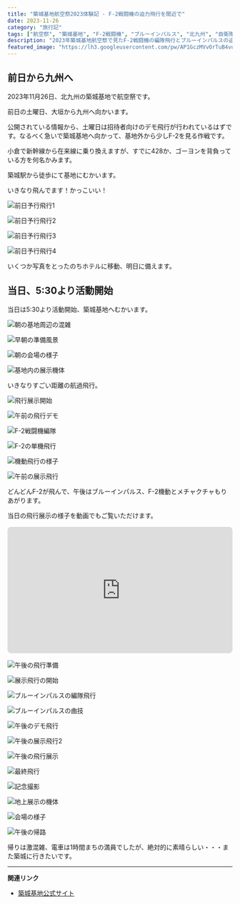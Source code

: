 ```yaml
---
title: "築城基地航空祭2023体験記 - F-2戦闘機の迫力飛行を間近で"
date: 2023-11-26
category: "旅行記"
tags: ["航空祭", "築城基地", "F-2戦闘機", "ブルーインパルス", "北九州", "自衛隊"]
description: "2023年築城基地航空祭で見たF-2戦闘機の編隊飛行とブルーインパルスの迫力演技。早朝からの会場体験を写真と共に振り返る。"
featured_image: "https://lh3.googleusercontent.com/pw/AP1GczMVvOrTuB4vuOf51XL7rXFwy13XztV-he3ryPFuc7E5Ga1Ql1AmX9gzg2KlPcA6crLCWmNJ3NRZU9Nb6dNJSGI4k6P20ihYcHId2_MzjSeGsr24957W2jXWJ-MNQYcESvUMJKJxsub1ep5j8-C_A1ipxg=s1000-no-gm?authuser=0"
---
```

<!-- Google Photos元URL: https://photos.app.goo.gl/pPzQuVTuNtpeJ2nD8 -->
<!-- 前日予行写真: https://photos.app.goo.gl/HjZwMGX3x1BZo9Cz6 -->

## 前日から九州へ

2023年11月26日、北九州の築城基地で航空祭です。

前日の土曜日、大垣から九州へ向かいます。

公開されている情報から、土曜日は招待者向けのデモ飛行が行われているはずです。なるべく急いで築城基地へ向かって、基地外から少しF-2を見る作戦です。

小倉で新幹線から在来線に乗り換えますが、すでに428か、ゴーヨンを背負っている方を何名かみます。

築城駅から徒歩にて基地にむかいます。



いきなり飛んでます！かっこいい！

![前日予行飛行1](https://lh3.googleusercontent.com/pw/AP1GczODKjLs9zT-IalPO09gUEC1wiNjhswBfkgoHGFL7lIEZm1VictrIVQmzImKcznj0v17CUwTXgwHvZhDjyoKcU7QOPUNxB47NCw2QO2OT6bBg6AMkCWmkDvBfX1HnR6-DlK69_tk9iyqOT7wPbjFak19jQ=s1000-no-gm?authuser=0)

![前日予行飛行2](https://lh3.googleusercontent.com/pw/AP1GczOYQPikwWDmzgEaxLMKbeUXpsjegpNmWIKZ2Yxhnkn19RZSAr5nVAAzPbTFgQ__lvPoYN4HlZvtjkpMgU3kvaVBEMMB0bJYp3grSfGY-igkLDT2PQtsGskJ-VgFrWqiDxNVC09LbwyhWuszN0iJCKUKmA=s1000-no-gm?authuser=0)

![前日予行飛行3](https://lh3.googleusercontent.com/pw/AP1GczNEOuSrBRhIHuoJhIfHTjye-Flzu0-miO3t3fbWZEzQDUEedN8w-4JqohwBMosU5FimC3LHPUdW86PLg6vlrD-7MvkMPdwD1MFXOJdi75QKjQo_-YokquH-JvD1nBl7u-6HTlUqw9DrVh0nO3_7gBqm4g=s1000-no-gm?authuser=0)

![前日予行飛行4](https://lh3.googleusercontent.com/pw/AP1GczPZxfDTXiod6qYBl1036cgqT1xPXOIaAkbiHwsq0sKh9wXxW377Zj7qwgTp_-wOay7SIKN7psPUYM1qu2dT-rNOwRvRo1lyb8Jn8V97R6uUoBKt8IJGCOsdeVCTIqcXDaHWRJx6eHwc9AlNmBDsoA1q2w=s1000-no-gm?authuser=0)


いくつか写真をとったのちホテルに移動、明日に備えます。

## 当日、5:30より活動開始

当日は5:30より活動開始、築城基地へむかいます。

![朝の基地周辺の混雑](https://lh3.googleusercontent.com/pw/AP1GczO3MAP1cwRW9wlgA7x62VIAh1vILVK3PLsRuXEWWfj264iTLuVdCYFWqi0EcvnC-TrwdVzIHP0olJwOfGD4Sw46rr5CokGZe4ybHnEBsXI-ift8SsLhtQJCgKRXaMxNI0EUkkHkXcw7j6Kr5ssMn5cBPw=s1000-no-gm?authuser=0)

![早朝の準備風景](https://lh3.googleusercontent.com/pw/AP1GczPBPbcBJvdqQpRDZusbAfyM6-R1CEkELFp90huoloQ6efmFppFrXuODMD_V040Vsf1aZcj7MW8IkKdUdCtnCAhe0wKBhlIcvdQNhx4zJPcY1fhATWi5f_WPscH7khYYSJl1SeKZ6nov8xWpJWKHUjNeEQ=s1000-no-gm?authuser=0)

![朝の会場の様子](https://lh3.googleusercontent.com/pw/AP1GczNkraE1LfpubxoafdwNTomCXcpdMAZCjafDbup8pub_Gy9BhhVM2JzOn4fljT7r2ygZSGvdXRPAUJaXWR6PJHNeMvi998KoymFC7svhpXm52PVQEK7x9oMwadhMlcuO01Qf9t50euJO5vZKedMzb9ReHA=s1000-no-gm?authuser=0)

![基地内の展示機体](https://lh3.googleusercontent.com/pw/AP1GczPAgN9gjBMS3xVkNjQK2Gcdh7jLaB7xA9PPstTTecQ2fI9o6LDQprY3DFK-t6m2kTENugE5QRo7yFsHd_chM9IE2RYMRfOcekXqtEKlbuUrnV1BGl1hwW44jRBR7MZ7gIXgIaWbSxW_6ZS-VezLwQMeWQ=s1000-no-gm?authuser=0)


いきなりすごい距離の航過飛行。

![飛行展示開始](https://lh3.googleusercontent.com/pw/AP1GczPHWXpiG6tTS8HT1aXwPdHozflEaDNKGAF-NzRIdgrPbzrVeJHsVmziQH3G9a94-QHhEzLB71QDPg4_XiR0zcSKmkAxZObVS5sLH7cThxBQZlpunw4hylKa254G0RY8sGMaF8U9i162RtwDKsX2r0yjwg=s1000-no-gm?authuser=0)

![午前の飛行デモ](https://lh3.googleusercontent.com/pw/AP1GczOIehPMj-0ulRjtqU_4pIH1kIAHLBREUY0TUaXnBhSOczz9zdeehlTNQXpov1R1P9iK5G54dKsDVGxm5_NCLcU0MgPLbkZRm7_hfc1wkbEEbcHvJs61fjGr3G-SMx5QTJ4HaETTJWZsubtiOn_xdU-uPg=s1000-no-gm?authuser=0)



![F-2戦闘機編隊](https://lh3.googleusercontent.com/pw/AP1GczMVvOrTuB4vuOf51XL7rXFwy13XztV-he3ryPFuc7E5Ga1Ql1AmX9gzg2KlPcA6crLCWmNJ3NRZU9Nb6dNJSGI4k6P20ihYcHId2_MzjSeGsr24957W2jXWJ-MNQYcESvUMJKJxsub1ep5j8-C_A1ipxg=s1000-no-gm?authuser=0)



![F-2の単機飛行](https://lh3.googleusercontent.com/pw/AP1GczOPwTWtjeBgSMS5yQaiatkFVzdG7cbR8DGFsMZWI31UFrgdIoaTAAyN-5NBZkkXzAnWcBK3asZZv2eQ1uzqMcsbsbHVdHr1w0KMKFVOCom3wmscZ-0z-NgCPNRwSaLam2-ODEQOtbENQRLedyPupwWhig=s1000-no-gm?authuser=0)

![機動飛行の様子](https://lh3.googleusercontent.com/pw/AP1GczMwK255SMHFQDfuAxaNWcr96fMU82qnwr5u6gxiu8EGWa3RrTegooLVoaNlFR6nOrBflQ5EmMVKze_WMqNl3qunJNWCNLe1k5jO2lB6taTnqUUKKyx_j5S4EG9h5d9nExoY4de3CeDqtoSwcYdhZWfz0g=s1000-no-gm?authuser=0)

![午前の展示飛行](https://lh3.googleusercontent.com/pw/AP1GczNNvBu9JFLmLOzR-z3U-FcFYOkJJYSdyW9vvVQeeQ4gLHXdUEsIfJoJn0jEj2H0H5cigdPyIcnsXQIvAbrJPQ2qcDj8cXt9O8tAU8R4ui5CdixJ2l45lI70NJJgcpmV7HDmhDWBjp472r5ZMWzZTeTR0Q=s1000-no-gm?authuser=0)

どんどんF-2が飛んで、午後はブルーインパルス、F-2機動とメチャクチャもりあがります。

当日の飛行展示の様子を動画でもご覧いただけます。

<div style="position: relative; width: 100%; height: 0; padding-bottom: 56.25%; margin: 1rem 0;">
<iframe style="position: absolute; top: 0; left: 0; width: 100%; height: 100%; border-radius: 8px;" src="https://www.youtube.com/embed/OmfVH2S59_E" title="築城基地航空祭2023 飛行展示" frameborder="0" allow="accelerometer; autoplay; clipboard-write; encrypted-media; gyroscope; picture-in-picture; web-share" allowfullscreen></iframe>
</div>

![午後の飛行準備](https://lh3.googleusercontent.com/pw/AP1GczMx-4Zw25L73sj_W4STr-Yr7MHnTmG92FW3pw6g3ehES5M5_pFg-8gtPvgut5MJ73u6soaHKMohh8Khi1vGOa5fYl6bAXNjv4f6hD6r48cHfihHiqlFDh24cjgMrH0TNQK7QFPx9NgZ4PhPaTXUjC_2UA=s1000-no-gm?authuser=0)

![展示飛行の開始](https://lh3.googleusercontent.com/pw/AP1GczPiYGafynsC-jPuMwCKnvNcvn-fJQrEWQeefNlkdv5mR7rsTB4F7m6gkjxB-WkfdST1fudGMJhlZ-sd6SPdAKyggjEDJEywGGBH_-bCqWyV1a20gV15232wzT3_LsxjEWJ0qEssOsiZOw-GvBRdmqPbyA=s1000-no-gm?authuser=0)

![ブルーインパルスの編隊飛行](https://lh3.googleusercontent.com/pw/AP1GczNmXbsRWlFXFJAuYA9tNKB1_Rvcn6mTpNKQNU8iSuVR8F70Ul68mSAH_8VJ9ru2inonEMpQA8eZnG7DT2O1tBRXxV6ckAOS_cqn3QZ8LAiU7t4gn0Zw_15tyVuEeXP6RtaWTZVb2wmnEsBCKevaJGv_8w=s1000-no-gm?authuser=0)

![ブルーインパルスの曲技](https://lh3.googleusercontent.com/pw/AP1GczPrQrTg2Er13n75K1fVhXvCIgTH99QjnUq6voPn-sJkwrJ5HPr0eiAObCM5PGEbivvnaWbh-W6dkeM9dYe5LKyFzfZDf48yOyU3ByqArKLG0Lf8q4ihT5LMQagPJfQclUzUIAmMm2UuD5AO0rmxYUcxlQ=s1000-no-gm?authuser=0)

![午後のデモ飛行](https://lh3.googleusercontent.com/pw/AP1GczNCoH5M2E_ne2i2JVyyKDJh_SlHIq03uofh5IaRhsUT3OPqYtutjRNruumGmSHmUwJ97u3tuCWrZNOrht3KDTbS7Zyk1armrRCK9GO81Trwvu41XnxhebGICOtZCjL5BV6CkmsrSwmzs24hmPbJwxubKA=s1000-no-gm?authuser=0)

![午後の展示飛行2](https://lh3.googleusercontent.com/pw/AP1GczM2KzUJjgZHtdrOWZ-UHABW2Uv8m23r0IuFjBODf1otodz3c-xYvWDaCjxjPf7uiiJkZ8djk2GMayExAdUFQk31Ymyu-aPU-RdgDAU4kYmzZ_9aPUm21NsZYbENJgBIBWQ3ySwbxE0ODPaZ5-gXXY-SDQ=s1000-no-gm?authuser=0)

![午後の飛行展示](https://lh3.googleusercontent.com/pw/AP1GczMUaDCRM1bQBGLelAyEtQbPjvF07HbPQtRkMujbtERyEK5RX3l8dPPuQpDUrJqn2d7iuuKtZWTcuvW9meqfi_DvGnYsbeRK8aL-PzZTzGJs0H8HImLbqE0TpRrVcmXO5Gk91mZSSTirWBxyLwXeVZF7nQ=s1000-no-gm?authuser=0)

![最終飛行](https://lh3.googleusercontent.com/pw/AP1GczNFhRQiYjCFosMRzqQm9ZsDCvkSXuQzmgI-5RLOw-r4fMeUzgp7G0IHemjMSCidpcaB48ujF0jLS1eINFHDQUfc4YCkphOr95mCJAFtXTiFXfj6weOx4xPYo3MDyyFHAaVqQHZKVMorgoatJduGBM17cw=s1000-no-gm?authuser=0)

![記念撮影](https://lh3.googleusercontent.com/pw/AP1GczMu5QmxBOZEgpkJf8p4E4IbTVM2Hgb8v22v_r__KphLBl-o82YZi1gSV57gh9O6T-SaIpFXcfMWG5oFgzyWx_s3A7H7p8o_yEzbsQFlKYx9KtHS41T5pKb-6RCFCyXlgCBDnodT0kDkGFIi8uMWg5FUBA=s1000-no-gm?authuser=0)

![地上展示の機体](https://lh3.googleusercontent.com/pw/AP1GczPCFNM-rah9rF07x0nbYse0AuLpD-rxXtc1S7CZKs3vGaGfYfsBg5Bg7WXbQO0MILrHPLPQG-Nl-ePoit15iiKt3ETi3wSBEhkQnG8q0Siquglj35QgGeJbLo86oSOPS01F5InBpN4jC5uZgdvwH83Q9Q=s1000-no-gm?authuser=0)

![会場の様子](https://lh3.googleusercontent.com/pw/AP1GczMVEMqCnm2Yltbw6URpvlX3oxgif8E6ibZfGln1VU9oaM3sBy5TV0IVIDpLAE0gQqkHttal5RRM16uM41cMHXg3Y3v2_BTzGzqfyBY793wE5lpG-Tth7h_CY3sRwe1m32Ssv-oNVkI-UJ7T7XeJ_x1jFQ=s1000-no-gm?authuser=0)

![午後の帰路](https://lh3.googleusercontent.com/pw/AP1GczOt4Qo3nMCdC6sx5ttgNbM04bruiYrxQOfTvLuPPIMSywsYbjikwABD7sxMnsnzDqjDpHdAUBmP9WRGISUEhDem56iAK97eGiAm6H-n4qPRRUWqRhuAafRALo1sEHg4OMkvfzaq1MJAr-Q7_Q-dCg25EA=s1000-no-gm?authuser=0)

帰りは激混雑、電車は1時間まちの満員でしたが、絶対的に素晴らしい・・・また築城に行きたいです。

---

**関連リンク**
- [築城基地公式サイト](https://www.mod.go.jp/asdf/tsuiki/)